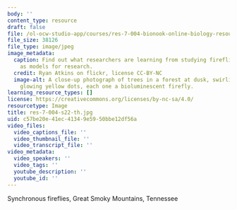```yaml
---
body: ''
content_type: resource
draft: false
file: /ol-ocw-studio-app/courses/res-7-004-bionook-online-biology-resources-spring-2021/res-7-004-s22-th.jpg
file_size: 38126
file_type: image/jpeg
image_metadata:
  caption: Find out what researchers are learning from studying fireflies, as well
    as models for research.
  credit: Ryan Atkins on flickr, license CC-BY-NC
  image-alt: A close-up photograph of trees in a forest at dusk, swirling with tiny
    glowing yellow dots, each one a bioluminescent firefly.
learning_resource_types: []
license: https://creativecommons.org/licenses/by-nc-sa/4.0/
resourcetype: Image
title: res-7-004-s22-th.jpg
uid: c57be20e-41ec-4134-9e59-50bbe12df56a
video_files:
  video_captions_file: ''
  video_thumbnail_file: ''
  video_transcript_file: ''
video_metadata:
  video_speakers: ''
  video_tags: ''
  youtube_description: ''
  youtube_id: ''
---
```

Synchronous fireflies, Great Smoky Mountains, Tennessee